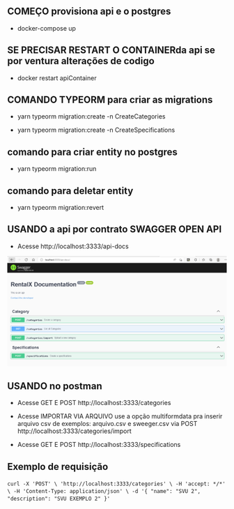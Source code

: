 ## COMEÇO provisiona api e o postgres

- docker-compose up

## SE PRECISAR RESTART O CONTAINERda api se por ventura alterações de codigo

- docker  restart apiContainer

## COMANDO TYPEORM para criar as migrations

- yarn typeorm migration:create -n CreateCategories

- yarn typeorm migration:create -n CreateSpecifications


## comando para criar entity no postgres

- yarn typeorm migration:run

## comando para deletar entity

- yarn typeorm migration:revert

## USANDO a api por contrato SWAGGER OPEN API

- Acesse http://localhost:3333/api-docs

![alt text](https://github.com/tsilva19/Injecao-Dependencia-node/blob/main/injetadependencia.png)

## USANDO no postman

- Acesse GET E POST http://localhost:3333/categories

- Acesse IMPORTAR VIA ARQUIVO use a opção multiformdata pra inserir arquivo csv de exemplos: arquivo.csv e sweeger.csv via POST http://localhost:3333/categories/import

- Acesse GET E POST http://localhost:3333/specifications


## Exemplo de requisição

`
curl -X 'POST' \
  'http://localhost:3333/categories' \
  -H 'accept: */*' \
  -H 'Content-Type: application/json' \
  -d '{
  "name": "SVU 2",
  "description": "SVU EXEMPLO 2"
}'
`
